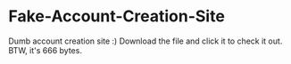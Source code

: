 # Fake-Account-Creation-Site
Dumb account creation site :)
Download the file and click it to check it out.
BTW, it's 666 bytes. 

